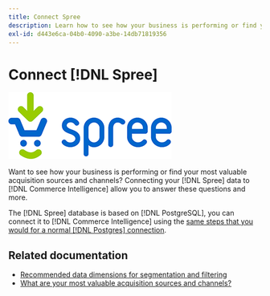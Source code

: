 ```yaml
---
title: Connect Spree
description: Learn how to see how your business is performing or find your most valuable acquisition sources and channels.
exl-id: d443e6ca-04b0-4090-a3be-14db71819356
---
```

# Connect [!DNL Spree]

![](../../../assets/spree-commerce-logo.png)

Want to see how your business is performing or find your most valuable acquisition sources and channels? Connecting your [!DNL Spree] data to [!DNL Commerce Intelligence] allow you to answer these questions and more.

The [!DNL Spree] database is based on [!DNL PostgreSQL], you can connect it to [!DNL Commerce Intelligence] using the [same steps that you would for a normal [!DNL Postgres] connection](../integrations/postgresql.md).

## Related documentation

* [Recommended data dimensions for segmentation and filtering](../../../best-practices/segment-filter.md)
* [What are your most valuable acquisition sources and channels?](../../analysis/most-value-source-channel.md)
